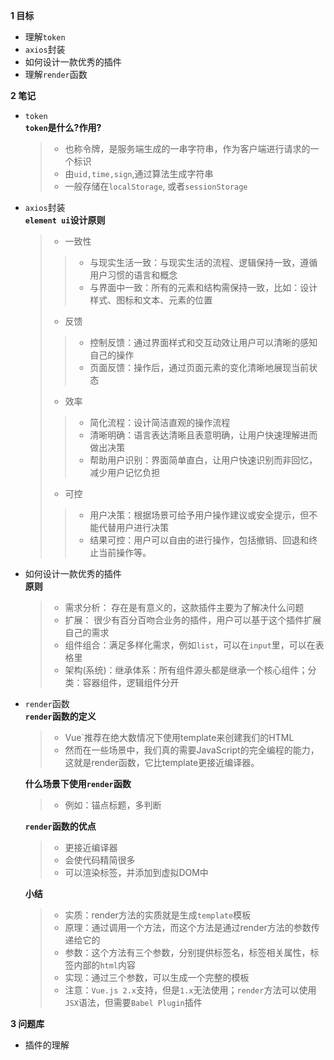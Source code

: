 
**1 目标**
* 理解`token`
* `axios`封装
* 如何设计一款优秀的插件
* 理解`render`函数

**2 笔记**
* `token`  
  **`token`是什么?作用?**  
    > * 也称令牌，是服务端生成的一串字符串，作为客户端进行请求的一个标识  
    > * 由`uid,time,sign`,通过算法生成字符串  
    > * 一般存储在`localStorage`, 或者`sessionStorage`  

* `axios`封装  
  **`element ui`设计原则**
    > * 一致性  
    >> * 与现实生活一致：与现实生活的流程、逻辑保持一致，遵循用户习惯的语言和概念  
    >> * 与界面中一致：所有的元素和结构需保持一致，比如：设计样式、图标和文本、元素的位置  
    > * 反馈  
    >> * 控制反馈：通过界面样式和交互动效让用户可以清晰的感知自己的操作  
    >> * 页面反馈：操作后，通过页面元素的变化清晰地展现当前状态  
    > * 效率  
    >> * 简化流程：设计简洁直观的操作流程  
    >> * 清晰明确：语言表达清晰且表意明确，让用户快速理解进而做出决策  
    >> * 帮助用户识别：界面简单直白，让用户快速识别而非回忆，减少用户记忆负担  
    > * 可控  
    >> * 用户决策：根据场景可给予用户操作建议或安全提示，但不能代替用户进行决策  
    >> * 结果可控：用户可以自由的进行操作，包括撤销、回退和终止当前操作等。  

* 如何设计一款优秀的插件  
  **原则**
    > * 需求分析： 存在是有意义的，这款插件主要为了解决什么问题  
    > * 扩展： 很少有百分百吻合业务的插件，用户可以基于这个插件扩展自己的需求  
    > * 组件组合：满足多样化需求，例如`list`，可以在`input`里，可以在表格里
    > * 架构(系统)：继承体系：所有组件源头都是继承一个核心组件；分类：容器组件，逻辑组件分开

* `render`函数  
  **`render`函数的定义**
    > * Vue`推荐在绝大数情况下使用template来创建我们的HTML  
    > * 然而在一些场景中，我们真的需要JavaScript的完全编程的能力，这就是render函数，它比template更接近编译器。  

  **什么场景下使用`render`函数**
    > * 例如：锚点标题，多判断  

  **`render`函数的优点**
    > * 更接近编译器  
    > * 会使代码精简很多  
    > * 可以渲染标签，并添加到虚拟DOM中  
  
  **小结**
    > * 实质：render方法的实质就是生成`template`模板  
    > * 原理：通过调用一个方法，而这个方法是通过render方法的参数传递给它的  
    > * 参数：这个方法有三个参数，分别提供标签名，标签相关属性，标签内部的`html`内容  
    > * 实现：通过三个参数，可以生成一个完整的模板  
    > * 注意：`Vue.js 2.x`支持，但是`1.x`无法使用；`render`方法可以使用`JSX`语法，但需要`Babel Plugin`插件  

**3 问题库**  
* 插件的理解  